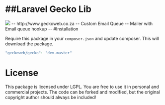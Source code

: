 ##Laravel Gecko Lib
=================

<img src="http://geckoweb.co.za/assets/images/Gecko.png"/>
--
http://www.geckoweb.co.za
--
Custom Email Queue
--
Mailer with Email queue hookup
--
#Installation

Require this package in your `composer.json` and update composer. This will download the package.

```php
"geckoweb/gecko": "dev-master"
```

# License

This package is licensed under LGPL. You are free to use it in personal and commercial projects. The code can be forked and modified, but the original copyright author should always be included!
